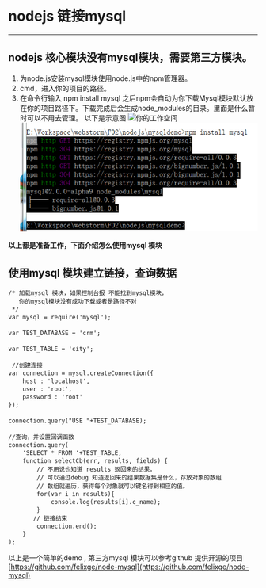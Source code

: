 # nodejs 链接mysql
--------------------------

## nodejs 核心模块没有mysql模块，需要第三方模块。
   1. 为node.js安装mysql模块使用node.js中的npm管理器。
   2. cmd，进入你的项目的路径。
   3. 在命令行输入 npm install mysql 之后npm会自动为你下载Mysql模块默认放在你的项目路径下。下载完成后会生成node_modules的目录。里面是什么暂时可以不用去管理。
   以下是示意图 
	![你的工作空间](../../workspace-path.png)
	![mysql下载](../../img/node-img/nodejs：下载mysql模块.png)

**以上都是准备工作，下面介绍怎么使用mysql 模块**
## 使用mysql 模块建立链接，查询数据
	/* 加载mysql 模块，如果控制台报 不能找到mysql模块，
 	   你的mysql模块没有成功下载或者是路径不对
   	 */
	var mysql = require('mysql');

	var TEST_DATABASE = 'crm';

	var TEST_TABLE = 'city';

	 //创建连接
	var connection = mysql.createConnection({
	    host : 'localhost',
	    user : 'root',
	    password : 'root'
	});

	connection.query("USE "+TEST_DATABASE);

	//查询，并设置回调函数
	connection.query(
	    'SELECT * FROM '+TEST_TABLE,
	    function selectCb(err, results, fields) {
	        // 不用说也知道 results 返回来的结果，
	        // 可以通过debug 知道返回来的结果数据集是什么，存放对象的数组
	        // 数组就遍历，获得每个对象就可以键名得到相应的值。
	        for(var i in results){
	            console.log(results[i].c_name);
	        }
	       // 链接结束
	        connection.end();
	    }
	);

 以上是一个简单的demo , 第三方mysql 模块可以参考github 提供开源的项目 [https://github.com/felixge/node-mysql](https://github.com/felixge/node-mysql)